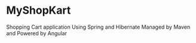 # MyShopKart
Shopping Cart application Using Spring and Hibernate Managed by Maven and Powered by Angular
